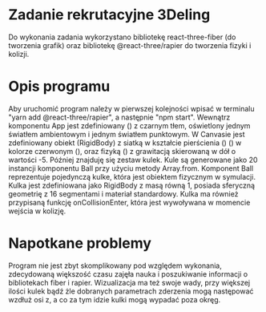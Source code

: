 <!-- # Getting Started with Create React App

This project was bootstrapped with [Create React App](https://github.com/facebook/create-react-app).

## Available Scripts

In the project directory, you can run:

### `npm start`

Runs the app in the development mode.\
Open [http://localhost:3000](http://localhost:3000) to view it in your browser.

The page will reload when you make changes.\
You may also see any lint errors in the console.

### `npm test`

Launches the test runner in the interactive watch mode.\
See the section about [running tests](https://facebook.github.io/create-react-app/docs/running-tests) for more information.

### `npm run build`

Builds the app for production to the `build` folder.\
It correctly bundles React in production mode and optimizes the build for the best performance.

The build is minified and the filenames include the hashes.\
Your app is ready to be deployed!

See the section about [deployment](https://facebook.github.io/create-react-app/docs/deployment) for more information.

### `npm run eject`

**Note: this is a one-way operation. Once you `eject`, you can't go back!**

If you aren't satisfied with the build tool and configuration choices, you can `eject` at any time. This command will remove the single build dependency from your project.

Instead, it will copy all the configuration files and the transitive dependencies (webpack, Babel, ESLint, etc) right into your project so you have full control over them. All of the commands except `eject` will still work, but they will point to the copied scripts so you can tweak them. At this point you're on your own.

You don't have to ever use `eject`. The curated feature set is suitable for small and middle deployments, and you shouldn't feel obligated to use this feature. However we understand that this tool wouldn't be useful if you couldn't customize it when you are ready for it.

## Learn More

You can learn more in the [Create React App documentation](https://facebook.github.io/create-react-app/docs/getting-started).

To learn React, check out the [React documentation](https://reactjs.org/).

### Code Splitting

This section has moved here: [https://facebook.github.io/create-react-app/docs/code-splitting](https://facebook.github.io/create-react-app/docs/code-splitting)

### Analyzing the Bundle Size

This section has moved here: [https://facebook.github.io/create-react-app/docs/analyzing-the-bundle-size](https://facebook.github.io/create-react-app/docs/analyzing-the-bundle-size)

### Making a Progressive Web App

This section has moved here: [https://facebook.github.io/create-react-app/docs/making-a-progressive-web-app](https://facebook.github.io/create-react-app/docs/making-a-progressive-web-app)

### Advanced Configuration

This section has moved here: [https://facebook.github.io/create-react-app/docs/advanced-configuration](https://facebook.github.io/create-react-app/docs/advanced-configuration)

### Deployment

This section has moved here: [https://facebook.github.io/create-react-app/docs/deployment](https://facebook.github.io/create-react-app/docs/deployment)

### `npm run build` fails to minify

This section has moved here: [https://facebook.github.io/create-react-app/docs/troubleshooting#npm-run-build-fails-to-minify](https://facebook.github.io/create-react-app/docs/troubleshooting#npm-run-build-fails-to-minify) -->

# Zadanie rekrutacyjne 3Deling

Do wykonania zadania wykorzystano bibliotekę react-three-fiber (do tworzenia grafik) oraz bibliotekę @react-three/rapier do tworzenia fizyki i kolizji.

# Opis programu

Aby uruchomić program należy w pierwszej kolejności wpisać w terminalu "yarn add @react-three/rapier", a następnie "npm start".
Wewnątrz komponentu App jest zdefiniowany (<Canvas>) z czarnym tłem, oświetlony jednym światłem ambientowym i jednym światłem punktowym. W Canvasie jest zdefiniowany obiekt (RigidBody) z siatką w kształcie pierścienia (<mesh>) (<ringGeometry>) w kolorze czerwonym (<meshBasicMaterial>), oraz fizyką (<Physics>) z grawitacją skierowaną w dół o wartości -5. Później znajduję się zestaw kulek. Kule są generowane jako 20 instancji komponentu Ball przy użyciu metody Array.from.
Komponent Ball reprezentuje pojedynczą kulke, która jest obiektem fizycznym w symulacji. Kulka jest zdefiniowana jako RigidBody z masą równą 1, posiada sferyczną geometrię z 16 segmentami i materiał standardowy. Kulka ma również przypisaną funkcję onCollisionEnter, która jest wywoływana w momencie wejścia w kolizję.

# Napotkane problemy

Program nie jest zbyt skomplikowany pod względem wykonania, zdecydowaną większość czasu zajęła nauka i poszukiwanie informacji o bibliotekach fiber i rapier. Wizualizacja ma też swoje wady, przy większej ilości kulek bądź żle dobranych parametrach zderzenia mogą następować wzdłuż osi z, a co za tym idzie kulki mogą wypadać poza okręg.
